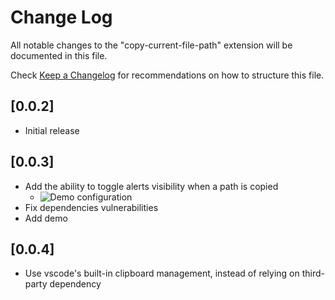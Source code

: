 # Change Log
All notable changes to the "copy-current-file-path" extension will be documented in this file.

Check [Keep a Changelog](http://keepachangelog.com/) for recommendations on how to structure this file.

## [0.0.2]
- Initial release

## [0.0.3]
- Add the ability to toggle alerts visibility when a path is copied
    - ![Demo configuration](https://i.imgur.com/fRp5GhTh.gif)
- Fix dependencies vulnerabilities
- Add demo

## [0.0.4]
- Use vscode's built-in clipboard management, instead of relying on third-party dependency

